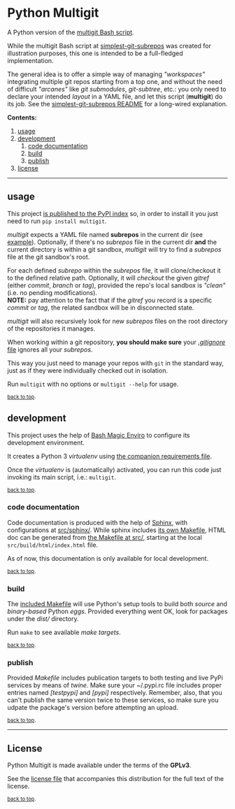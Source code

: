 # Python Multigit<a name="top"></a>

A Python version of the [multigit Bash script](https://github.com/jmnavarrol/simplest-git-subrepos).

While the multigit Bash script at [simplest-git-subrepos](https://github.com/jmnavarrol/simplest-git-subrepos) was created for illustration purposes, this one is intended to be a full-fledged implementation.

The general idea is to offer a simple way of managing *"workspaces"* integrating multiple git repos starting from a top one, and without the need of difficult *"arcanes"* like *git submodules*, *git-subtree*, etc.: you only need to declare your intended *layout* in a YAML file, and let this script (**multigit**) do its job.  See the [simplest-git-subrepos README](https://github.com/jmnavarrol/simplest-git-subrepos#readme) for a long-wired explanation.

**Contents:**<a name="contents"></a>
1. [usage](#usage)
1. [development](#development)
   1. [code documentation](#sphinx)
   1. [build](#build)
   1. [publish](#publish)
1. [license](#license)

----

## usage<a name="usage"></a>
This project [is published to the PyPI index](https://pypi.org/project/multigit/) so, in order to install it you just need to run `pip install multigit`.

*multigit* expects a YAML file named **subrepos** in the current dir (see [example](./subrepos)).  Optionally, if there's no *subrepos* file in the current dir **and** the current directory is within a git sandbox, *multigit* will try to find a *subrepos* file at the git sandbox's root.

For each defined *subrepo* within the *subrepos* file, it will clone/checkout it to the defined relative path.  Optionally, it will *checkout* the given *gitref* (either *commit*, *branch* or *tag*), provided the repo's local sandbox is *"clean"* (i.e. no pending modifications).  
  **NOTE:** pay attention to the fact that if the *gitref* you record is a specific *commit* or *tag*, the related sandbox will be in disconnected state.

*multigit* will also recursively look for new *subrepos* files on the root directory of the repositories it manages.

When working within a git repository, **you should make sure** your [*.gitignore* file](./.gitignore) ignores all your *subrepos*.

This way you just need to manage your repos with `git` in the standard way, just as if they were individually checked out in isolation.

Run `multigit` with no options or `multigit --help` for usage.

<sub>[back to top](#top).</sub>

## development<a name="development"></a>
This project uses the help of [Bash Magic Enviro](https://github.com/jmnavarrol/bash-magic-enviro) to configure its development environment.

It creates a Python 3 *virtualenv* using [the companion requirements file](./python-virtualenvs/multigit-development.requirements).

Once the *virtualenv* is (automatically) activated, you can run this code just invoking its main script, i.e.: `multigit`.

<sub>[back to top](#top).</sub>

### code documentation<a name="sphinx"></a>
Code documentation is produced with the help of [Sphinx](https://www.sphinx-doc.org), with configurations at [src/sphinx/](./src/sphinx/).  While sphinx includes [its own Makefile](./src/sphinx/Makefile), HTML doc can be generated from [the Makefile at src/](./src/Makefile), starting at the local `src/build/html/index.html` file.

As of now, this documentation is only available for local development.

<sub>[back to top](#top).</sub>

### build<a name="build"></a>
The [included Makefile](./src/Makefile) will use Python's setup tools to build both *source* and *binary-based* Python *eggs*.  Provided everything went OK, look for packages under the *dist/* directory.

Run `make` to see available *make targets*.

<sub>[back to top](#top).</sub>

### publish<a name="publish"></a>
Provided *Makefile* includes publication targets to both testing and live PyPi services by means of *twine*.  Make sure your ~/.pypi.rc file includes proper entries named *[testpypi]* and *[pypi]* respectively.  Remember, also, that you can't publish the same version twice to these services, so make sure you udpate the package's version before attempting an upload.

<sub>[back to top](#top).</sub>

------

## License<a name="license"></a>
Python Multigit is made available under the terms of the **GPLv3**.

See the [license file](./LICENSE) that accompanies this distribution for the full text of the license.

<sub>[back to top](#top).</sub>
